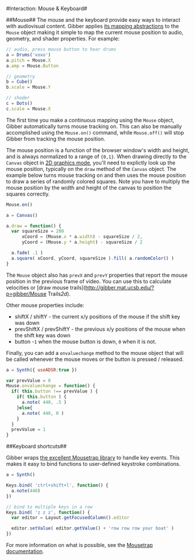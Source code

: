 #Interaction: Mouse & Keyboard#

##Mouse##
The mouse and the keyboard provide easy ways to interact with audiovisual content. Gibber applies [its mapping abstractions](mappings.html) to the `Mouse` object making it simple to map the current mouse position to audio, geometry, and shader properties. For example:

```js
// audio, press mouse button to hear drums
a = Drums('xoxo')
a.pitch = Mouse.X
a.amp = Mouse.Button

// geometry
b = Cube()
b.scale = Mouse.Y

// shader
c = Dots()
c.scale = Mouse.X
```

The first time you make a continuous mapping using the `Mouse` object, Gibber automatically turns mouse tracking on. This can also be manually accomplished using the `Mouse.on()` command, while `Mouse.off()` will stop Gibber from tracking the mouse position.

The mouse position is a function of the browser window's width and height, and is always normalized to a range of `{0,1}`. When drawing directly to the `Canvas` object in [2D graphics mode](2d.html), you'll need to explictly look up the mouse position, typically on the `draw` method of the `Canvas` object. The example below turns mouse tracking on and then uses the mouse position to draw a series of randomly colored squares. Note you have to multiply the mouse position by the width and height of the canvas to position the squares correctly.

```js
Mouse.on()

a = Canvas()

a.draw = function() {
  var squareSize = 200
      xCoord = (Mouse.x * a.width) - squareSize / 2,
      yCoord = (Mouse.y * a.height) - squareSize / 2

  a.fade( .1 )
  a.square( xCoord, yCoord, squareSize ).fill( a.randomColor() )
}
```

The `Mouse` object also has `prevX` and `prevY` properties that report the mouse position in the previous frame of video. You can use this to calculate velocities or [draw mouse trails](http://gibber.mat.ucsb.edu/?p=gibber/Mouse Trails*2d*).

Other mouse properties include:

- shiftX / shiftY - the current x/y positions of the mouse if the shift key was down
- prevShiftX / prevShiftY - the previous x/y positions of the mouse when the shift key was down
- button -`1` when the mouse button is down, `0` when it is not.

Finally, you can add a `onvaluechange` method to the mouse object that will be called whenever the mouse moves or the button is pressed / released.

```js
a = Synth({ useADSR:true })

var prevValue = 0
Mouse.onvaluechange = function() {
  if( this.button !== prevValue ) {
    if( this.button ) {
      a.note( 440, .5 )
    }else{
      a.note( 440, 0 )
    }
  }
  prevValue = 1
}
```

##Keyboard shortcuts##

Gibber wraps [the excellent Mousetrap library](http://craig.is/killing/mice) to handle key events. This makes it easy to bind functions to user-defined keystroke combinations.

```js
a = Synth()

Keys.bind( 'ctrl+shift+l', function() {
  a.note(440)
})

// bind to multiple keys in a row
Keys.bind( 'z z z', function() {
  var editor = Layout.getFocusedColumn().editor

  editor.setValue( editor.getValue() + 'row row row your boat' )
})
```

For more information on what is possible, see the [Mousetrap documentation](http://craig.is/killing/mice).
